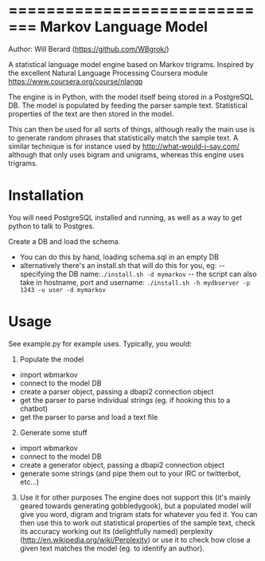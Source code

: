 =============================
 Markov Language Model
=============================
Author: Will Berard (https://github.com/WBgrok/)

A statistical language model engine based on Markov trigrams.
Inspired by the excellent Natural Language Processing Coursera module
https://www.coursera.org/course/nlangp

The engine is in Python, with the model itself being stored in a PostgreSQL DB.
The model is populated by feeding the parser sample text. Statistical properties
of the text are then stored in the model.

This can then be used for all sorts of things, although really the main use is to
generate random phrases that statistically match the sample text.
A similar technique is for instance used by http://what-would-i-say.com/ although
that only uses bigram and unigrams, whereas this engine uses trigrams.

Installation
============

You will need PostgreSQL installed and running, as well as a way to get python to talk to Postgres.

Create a DB and load the schema.
- You can do this by hand, loading schema.sql in an empty DB
- alternatively there's an install.sh that will do this for you, eg:
-- specifying the DB name:``./install.sh -d mymarkov``
-- the script can also take in hostname, port and username: ``./install.sh -h mydbserver -p 1243 -u user -d mymarkov``

Usage
=====

See example.py for example uses. Typically, you would:

1) Populate the model
- import wbmarkov
- connect to the model DB
- create a parser object, passing a dbapi2 connection object
- get the parser to parse individual strings (eg. if hooking this to a chatbot)
- get the parser to parse and load a text file

2) Generate some stuff
- import wbmarkov
- connect to the model DB
- create a generator object, passing a dbapi2 connection object
- generate some strings (and pipe them out to your IRC or twitterbot, etc...)

3) Use it for other purposes
The engine does not support this (it's mainly geared towards generating gobbledygook),
but a populated model will give you word, digram and trigram stats for whatever you fed it.
You can then use this to work out statistical properties of the sample text, check its accuracy
working out its (delightfully named) perplexity (http://en.wikipedia.org/wiki/Perplexity) or use
it to check how close a given text matches the model (eg. to identify an author).